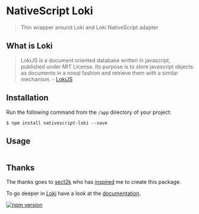 # NativeScript Loki

> Thin wrapper around Loki and Loki NativeScript adapter

## What is Loki

> LokiJS is a document oriented database written in javascript, published under MIT License. Its purpose is to store javascript objects as documents in a nosql fashion and retrieve them with a similar mechanism. - [LokiJS](https://github.com/techfort/LokiJS)

## Installation

Run the following command from the `/app` directory of your project:

```
$ npm install nativescript-loki --save
```

## Usage

```js

```

## Thanks

The thanks goes to [sect2k](https://github.com/sect2k) who has [inspired](https://github.com/TobiasHennig/loki-nativescript-adapter/issues/1) me to create this package.

To go deeper in [Loki](http://lokijs.org) have a look at the [documentation](http://lokijs.org/#/docs).

[![npm version](https://badge.fury.io/js/nativescript-loki.svg)](http://badge.fury.io/js/nativescript-loki)